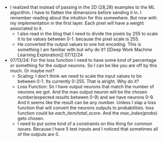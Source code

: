 * I realized that instead of passing in the 2D (28,28) examples to the ML algorithm. I have to flatten the dimensions before sending it in. I remember reading about the intuition for this somewhere. But now with my implementation in the first layer. Each pixel will have a weight associated to it. 
	* I also read in the blog that I need to divide the pixels by 255 to scale it to be values between 0-1. because the pixel scale is 255.
	* He converted the output values to one hot encoding. This is something I am familiar with but why do it? [[Deep Work Machine Learning Exploration]] 07/12/24
* 07/13/24: For the loss function I need to have some kind of percentage or something for the output neurons. So I can be like you are off by this much. Or maybe not?
	* Scaling: I don't think we need to scale the input values to be between 0-1. Its currently 0-255. That is alright. Why do it?
	* Loss Function: So I have output neurons that match the number of neurons we got. And the max output neuron will be the chosen number(expected results between 0-9) and we have neurons 0-9. And it seems like the result can be any number. Unless I slap a loss function that will convert the neurons outputs to probabilities. loss function could be $each\_item / total\_score$. And the $max\_index(probs)$ gets chosen. 
	* I need to put some kind of a constraints on this thing for common issues. Because I have 5 test inputs and I noticed that sometimes all of the outputs are 0.